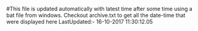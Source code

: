 #This file is updated automatically with latest time after some time using a bat file from windows. Checkout archive.txt to get all the date-time that were displayed here
LastUpdated:- 16-10-2017 11:30:12.05 
